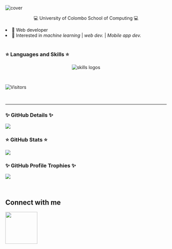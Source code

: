 ![cover](https://github.com/kavishka-sulakshana/kavishka-sulakshana/assets/73744585/e9f2086a-247b-4eeb-ac49-b7c1f56dcdf1)

<p align='center'>💻 University of Colombo School of Computing 💻<br></p>
<div>
  <li> 📡 Web developer </li>
  <li> 🔦 Interested in <i>machine learning</i> | <i>web dev.</i> | <i>Mobile app dev.</i> </li>
</div>

<br>

### ⭐ Languages and Skills ⭐
<p align="center"> 
<img src="https://skillicons.dev/icons?i=c,cpp,py,nodejs,js,ts,java,html,php,scala,r,octave,react,vue,nextjs,nestjs,laravel,spring,express,md,css,sass,tailwind,mui,threejs,bash,redux,regex,vscode,mongodb,mysql,postgresql,firebase,docker,github,gitlab,vercel,vite,netlify,replit,azure,figma,ps,pr,ae" alt="skills logos" /> <br>
</p>

<br>

![Visitors](https://api.visitorbadge.io/api/visitors?path=https%3A%2F%2Fgithub.com%2Fkavishka-sulakshana&countColor=%23d9e3f0&theme=transparent&style=flat-square)

<br>
<hr>

### ✨ GitHub Details ✨

![](http://github-profile-summary-cards.vercel.app/api/cards/profile-details?username=kavishka-sulakshana&theme=transparent)
<br>

### ⭐ GitHub Stats ⭐
  
![](http://github-profile-summary-cards.vercel.app/api/cards/stats?username=kavishka-sulakshana&theme=transparent)

### ✨ GitHub Profile Trophies ✨

![](https://github-profile-trophy.vercel.app/?username=kavishka-sulakshana&column=6)

<br>
<h2>Connect with me </h2>

<a href="https://www.linkedin.com/in/kavishka-sulakshana-12b571206?lipi=urn%3Ali%3Apage%3Ad_flagship3_profile_view_base_contact_details%3BRRgKBTGfRYOEKMRXhzPIoQ%3D%3D" target="_blank">
<img src="https://content.linkedin.com/content/dam/brand/site/img/logo/new-2019-logo.png" width="100px"/></a>
&nbsp;&nbsp;&nbsp;&nbsp;&nbsp;

